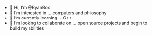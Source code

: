 - 👋 Hi, I’m @RyanBox
- 👀 I’m interested in ... computers and philosophy
- 🌱 I’m currently learning ... C++
- 💞️ I’m looking to collaborate on ... open source projects and begin to build my abilities  


<!---
RyanBox/RyanBox is a ✨ special ✨ repository because its `README.md` (this file) appears on your GitHub profile.
You can click the Preview link to take a look at your changes.
--->
